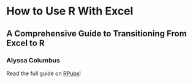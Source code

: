 # How to Use R With Excel 
## A Comprehensive Guide to Transitioning From Excel to R
### Alyssa Columbus

Read the full guide on [RPubs](http://rpubs.com/acolumbus/how-to-use-r-with-excel)!
